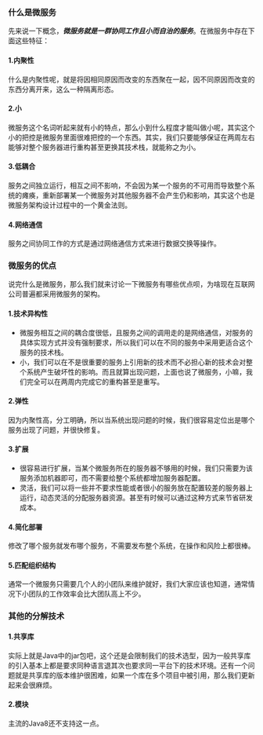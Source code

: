 ### 什么是微服务
先来说一下概念，***微服务就是一群协同工作且小而自治的服务***。在微服务中存在下面这些特征：
#### 1.内聚性
什么是内聚性呢，就是将因相同原因而改变的东西聚在一起，因不同原因而改变的东西分离开来，这么一种隔离形态。
#### 2.小
微服务这个名词听起来就有小的特点，那么小到什么程度才能叫做小呢，其实这个小的把控是微服务里面很难把控的一个东西。其实，我们只要能够保证在两周左右能够对整个服务器进行重构甚至更换其技术栈，就能称之为小。
#### 3.低耦合
服务之间独立运行，相互之间不影响，不会因为某一个服务的不可用而导致整个系统的瘫痪，重新部署某一个微服务对其他服务器不会产生仍和影响，其实这个也是微服务架构设计过程中的一个黄金法则。
#### 4.网络通信
服务之间协同工作的方式是通过网络通信方式来进行数据交换等操作。
### 微服务的优点
说完什么是微服务，那么我们就来讨论一下微服务有哪些优点呗，为啥现在互联网公司普遍都采用微服务的架构。
#### 1.技术异构性
* 微服务相互之间的耦合度很低，且服务之间的调用走的是网络通信，对服务的具体实现方式并没有强制要求，所以我们可以在不同的服务中采用更适合这个服务的技术栈。  
* 小，我们可以在不是很重要的服务上引用新的技术而不必担心新的技术会对整个系统产生破坏性的影响。而且就算出现问题，上面也说了微服务，小嘛，我们完全可以在两周内完成它的重构甚至是重写。
#### 2.弹性
因为内聚性高，分工明确，所以当系统出现问题的时候，我们很容易定位出是哪个服务出现了问题，并很快修复。
#### 3.扩展
* 很容易进行扩展，当某个微服务所在的服务器不够用的时候，我们只需要为该服务添加机器即可，而不需要给整个系统都增加服务器配置。
* 灵活，我们可以将一些并不要求性能或者很小的服务放在配置较差的服务器上运行，动态灵活的分配服务器资源。甚至有时候可以通过这种方式来节省研发成本。
#### 4.简化部署
修改了哪个服务就发布哪个服务，不需要发布整个系统，在操作和风险上都很棒。
#### 5.匹配组织结构
通常一个微服务只需要几个人的小团队来维护就好，我们大家应该也知道，通常情况下小团队的工作效率会比大团队高上不少。
### 其他的分解技术
#### 1.共享库
实际上就是Java中的jar包吧，这个还是会限制我们的技术选型，因为一般共享库的引入基本上都是要求同种语言退其次也要求同一平台下的技术环境。还有一个问题就是共享库的版本维护很困难，如果一个库在多个项目中被引用，那么我们更新起来会很麻烦。
#### 2.模块
主流的Java8还不支持这一点。
